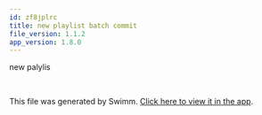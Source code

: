 ```yaml
---
id: zf8jplrc
title: new playlist batch commit
file_version: 1.1.2
app_version: 1.8.0
---
```


<!-- Intro - Do not remove this comment -->
new palylis

<br/>

This file was generated by Swimm. [Click here to view it in the app](https://swimm-web-app.web.app/repos/Z2l0aHViJTNBJTNBTm9hUmVwbyUzQSUzQU5vYW96ZXI=/playlists/zf8jplrc).
